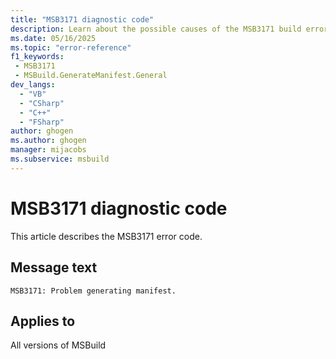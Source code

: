 ```yaml
---
title: "MSB3171 diagnostic code"
description: Learn about the possible causes of the MSB3171 build error, and get troubleshooting tips.
ms.date: 05/16/2025
ms.topic: "error-reference"
f1_keywords:
 - MSB3171
 - MSBuild.GenerateManifest.General
dev_langs:
  - "VB"
  - "CSharp"
  - "C++"
  - "FSharp"
author: ghogen
ms.author: ghogen
manager: mijacobs
ms.subservice: msbuild
---
```


# MSB3171 diagnostic code

<!-- :::ErrorDefinitionDescription::: -->
<!-- :::editable-content name="introDescription"::: -->
This article describes the MSB3171 error code.
<!-- :::editable-content-end::: -->

## Message text

<!-- :::editable-content name="messageText"::: -->
`MSB3171: Problem generating manifest.`
<!-- :::editable-content-end::: -->
<!-- MSB3171: Problem generating manifest. {0} -->

<!-- :::editable-content name="postOutputDescription"::: -->
<!--
{StrBegin="MSB3171: "}
-->
<!-- :::editable-content-end::: -->
<!-- :::ErrorDefinitionDescription-end::: -->

## Applies to

All versions of MSBuild
